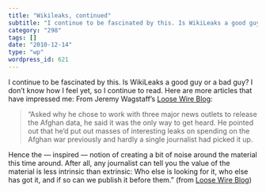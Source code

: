 ```yaml
---
title: "Wikileaks, continued"
subtitle: "I continue to be fascinated by this. Is WikiLeaks a good guy or a bad guy? I don’t know how I feel y..."
category: "298"
tags: []
date: "2010-12-14"
type: "wp"
wordpress_id: 621
---
```

I continue to be fascinated by this. Is WikiLeaks a good guy or a bad guy? I don’t know how I feel yet, so I continue to read. Here are more articles that have impressed me:
From Jeremy Wagstaff’s [Loose Wire Blog](http://www.loosewireblog.com):

> “Asked why he chose to work with three major news outlets to release the Afghan data, he said it was the only way to get heard. He pointed out that he’d put out masses of interesting leaks on spending on the Afghan war previously and hardly a single journalist had picked it up.

Hence the — inspired — notion of creating a bit of noise around the material this time around. After all, any journalist can tell you the value of the material is less intrinsic than extrinsic: Who else is looking for it, who else has got it, and if so can we publish it before them.” (from [Loose Wire Blog](http://www.loosewireblog.com/2010/08/a-pale-white-man-shows-us-what-journalism-is.html))